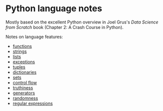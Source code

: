 # Python language notes

Mostly based on the excellent Python overview in Joel Grus's *Data Science from Scratch*
book (Chapter 2: A Crash Course in Python).

Notes on language features:

* [functions](functions.py)
* [strings](strings.py)
* [lists](lists.py)
* [exceptions](exceptions.py)
* [tuples](tuples.py)
* [dictionaries](dictionaries.py)
* [sets](sets.py)
* [control flow](control-flow.py)
* [truthiness](truthiness.py)
* [generators](generators.py)
* [randomness](randomness.py)
* [regular expressions](regex.py)
